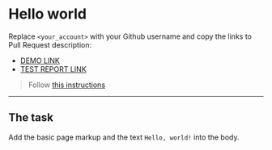 # Hello world
Replace `<your_account>` with your Github username and copy the links to Pull Request description:
- [DEMO LINK](https://<myroslava-kukhta>.github.io/layout_hello-world/)
- [TEST REPORT LINK](https://<myroslava-kukhta>.github.io/layout_hello-world/report/html_report/)

> Follow [this instructions](https://mate-academy.github.io/layout_task-guideline/#how-to-solve-the-layout-tasks-on-github)
___

## The task 
Add the basic page markup and the text `Hello, world!` into the body.
